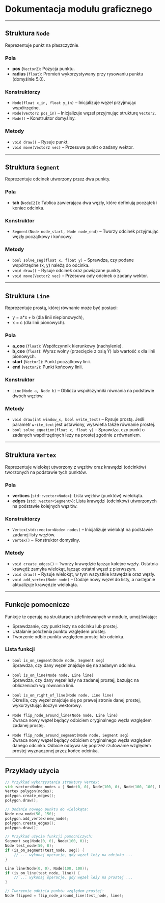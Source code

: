 # Dokumentacja modułu graficznego

---

## Struktura `Node`

Reprezentuje punkt na płaszczyźnie.

### Pola
- **pos** (`Vector2`): Pozycja punktu.
- **radius** (`float`): Promień wykorzystywany przy rysowaniu punktu (domyślnie 5.0).

### Konstruktorzy
- `Node(float x_in, float y_in)` – Inicjalizuje węzeł przyjmując współrzędne.
- `Node(Vector2 pos_in)` – Inicjalizuje węzeł przyjmując strukturę `Vector2`.
- `Node()` – Konstruktor domyślny.

### Metody
- `void draw()` – Rysuje punkt.
- `void move(Vector2 vec)` – Przesuwa punkt o zadany wektor.

---

## Struktura `Segment`

Reprezentuje odcinek utworzony przez dwa punkty.

### Pola
- **tab** (`Node[2]`): Tablica zawierająca dwa węzły, które definiują początek i koniec odcinka.

### Konstruktor
- `Segment(Node node_start, Node node_end)` – Tworzy odcinek przyjmując węzły początkowy i końcowy.

### Metody
- `bool solve_seg(float x, float y)` – Sprawdza, czy podane współrzędne (x, y) należą do odcinka.
- `void draw()` – Rysuje odcinek oraz powiązane punkty.
- `void move(Vector2 vec)` – Przesuwa cały odcinek o zadany wektor.

---

## Struktura `Line`

Reprezentuje prostą, której równanie może być postaci:
- y = a*x + b (dla linii niepionowych),
- x = c (dla linii pionowych).

### Pola
- **a_coe** (`float`): Współczynnik kierunkowy (nachylenie).
- **b_coe** (`float`): Wyraz wolny (przecięcie z osią Y) lub wartość x dla linii pionowych.
- **start** (`Vector2`): Punkt początkowy linii.
- **end** (`Vector2`): Punkt końcowy linii.

### Konstruktor
- `Line(Node a, Node b)` – Oblicza współczynniki równania na podstawie dwóch węzłów.

### Metody
- `void draw(int window_x, bool write_text)` – Rysuje prostą. Jeśli parametr `write_text` jest ustawiony, wyświetla także równanie prostej.
- `bool solve_equation(float x, float y)` – Sprawdza, czy punkt o zadanych współrzędnych leży na prostej zgodnie z równaniem.

---

## Struktura `Vertex`

Reprezentuje wielokąt utworzony z węzłów oraz krawędzi (odcinków) tworzonych na podstawie tych punktów.

### Pola
- **vertices** (`std::vector<Node>`): Lista węzłów (punktów) wielokąta.
- **edges** (`std::vector<Segment>`): Lista krawędzi (odcinków) utworzonych na podstawie kolejnych węzłów.

### Konstruktorzy
- `Vertex(std::vector<Node> nodes)` – Inicjalizuje wielokąt na podstawie zadanej listy węzłów.
- `Vertex()` – Konstruktor domyślny.

### Metody
- `void create_edges()` – Tworzy krawędzie łącząc kolejne węzły. Ostatnia krawędź zamyka wielokąt, łącząc ostatni węzeł z pierwszym.
- `void draw()` – Rysuje wielokąt, w tym wszystkie krawędzie oraz węzły.
- `void add_vertex(Node node)` – Dodaje nowy węzeł do listy, a następnie aktualizuje krawędzie wielokąta.

---

## Funkcje pomocnicze

Funkcje te operują na strukturach zdefiniowanych w module, umożliwiając:
- Sprawdzanie, czy punkt leży na odcinku lub prostej.
- Ustalanie położenia punktu względem prostej.
- Tworzenie odbić punktu względem prostej lub odcinka.

### Lista funkcji

- `bool is_on_segment(Node node, Segment seg)`  
  Sprawdza, czy dany węzeł znajduje się na zadanym odcinku.

- `bool is_on_line(Node node, Line line)`  
  Sprawdza, czy dany węzeł leży na zadanej prostej, bazując na obliczeniach wg równania linii.

- `bool is_on_right_of_line(Node node, Line line)`  
  Określa, czy węzeł znajduje się po prawej stronie danej prostej, wykorzystując iloczyn wektorowy.

- `Node flip_node_around_line(Node node, Line line)`  
  Zwraca nowy węzeł będący odbiciem oryginalnego węzła względem zadanej prostej.

- `Node flip_node_around_segment(Node node, Segment seg)`  
  Zwraca nowy węzeł będący odbiciem oryginalnego węzła względem danego odcinka. Odbicie odbywa się poprzez rzutowanie względem prostej wyznaczonej przez końce odcinka.

---

## Przykłady użycia

```cpp
// Przykład wykorzystania struktury Vertex:
std::vector<Node> nodes = { Node(0, 0), Node(100, 0), Node(100, 100), Node(0, 100) };
Vertex polygon(nodes);
polygon.create_edges();
polygon.draw();

// Dodanie nowego punktu do wielokąta:
Node new_node(50, 150);
polygon.add_vertex(new_node);
polygon.create_edges();
polygon.draw();

// Przykład użycia funkcji pomocniczych:
Segment seg(Node(0, 0), Node(100, 0));
Node test_node(50, 0);
if (is_on_segment(test_node, seg)) {
    // ... wykonaj operacje, gdy węzeł leży na odcinku ...
}

Line line(Node(0, 0), Node(100, 100));
if (is_on_line(test_node, line)) {
    // ... wykonaj operacje, gdy węzeł leży na prostej ...
}

// Tworzenie odbicia punktu względem prostej:
Node flipped = flip_node_around_line(test_node, line);
```